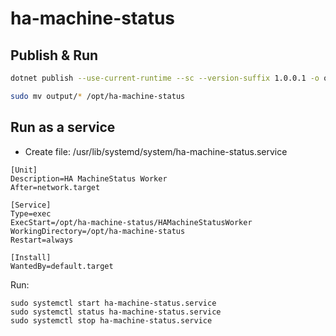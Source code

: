 # ha-machine-status

## Publish & Run

```bash
dotnet publish --use-current-runtime --sc --version-suffix 1.0.0.1 -o output/
```

```bash
sudo mv output/* /opt/ha-machine-status
```

## Run as a service

- Create file: /usr/lib/systemd/system/ha-machine-status.service

```
[Unit]
Description=HA MachineStatus Worker
After=network.target

[Service]
Type=exec
ExecStart=/opt/ha-machine-status/HAMachineStatusWorker
WorkingDirectory=/opt/ha-machine-status
Restart=always

[Install]
WantedBy=default.target
```

Run:

```
sudo systemctl start ha-machine-status.service
sudo systemctl status ha-machine-status.service
sudo systemctl stop ha-machine-status.service
```
